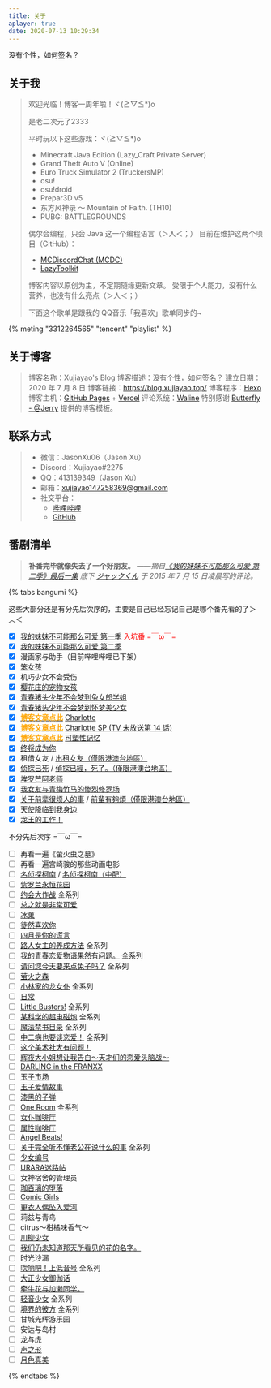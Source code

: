 ```yaml
---
title: 关于
aplayer: true
date: 2020-07-13 10:29:34
---
```


没有个性，如何签名？

## 关于我

> 欢迎光临！博客一周年啦！ヾ(≧▽≦*)o
>
> 是老二次元了2333
>
> 平时玩以下这些游戏：ヾ(≧▽≦*)o
>
> - Minecraft Java Edition (Lazy_Craft Private Server)
> - Grand Theft Auto V (Online)
> - Euro Truck Simulator 2 (TruckersMP)
> - osu!
> - osu!droid
> - Prepar3D v5
> - 东方风神录 ～ Mountain of Faith. (TH10)
> - PUBG: BATTLEGROUNDS
>
> 偶尔会编程，只会 Java 这一个编程语言（＞人＜；）
> 目前在维护这两个项目（GitHub）：
> - [MCDiscordChat (MCDC)](https://github.com/Xujiayao/MCDiscordChat)
> - [~~LazyToolkit~~](https://github.com/Xujiayao/LazyToolkit)
>
> 博客内容以原创为主，不定期随缘更新文章。
> 受限于个人能力，没有什么营养，也没有什么亮点（＞人＜；）
>
> 下面这个歌单是跟我的 QQ音乐「我喜欢」歌单同步的~

{% meting "3312264565" "tencent" "playlist" %}

## 关于博客

> 博客名称：Xujiayao\'s Blog
博客描述：没有个性，如何签名？
建立日期：2020 年 7 月 8 日
博客链接：https://blog.xujiayao.top/
博客程序：[Hexo](https://hexo.io/)
博客主机：[GitHub Pages](https://github.com/Xujiayao/Xujiayao.github.io/deployments?environment=github-pages) + [Vercel](https://github.com/Xujiayao/Xujiayao.github.io/deployments/?environment=Production)
评论系统：[Waline](https://waline.js.org/)
特别感谢 [Butterfly - @Jerry](https://butterfly.js.org/) 提供的博客模板。

## 联系方式

> * 微信：JasonXu06（Jason Xu）
> * Discord：Xujiayao#2275
> * QQ：413139349（Jason Xu）
> * 邮箱：[xujiayao147258369@gmail.com](mailto:xujiayao147258369@gmail.com)
> * 社交平台：
> 	* [哔哩哔哩](https://space.bilibili.com/270317970)
> 	* [GitHub](https://github.com/Xujiayao)

## 番剧清单

> **补番完毕就像失去了一个好朋友。**
> *——摘自[《我的妹妹不可能那么可爱 第二季》最后一集](https://www.bilibili.com/bangumi/play/ep65191) 底下 [ジャックくん](https://space.bilibili.com/10035466) 于 2015 年 7 月 15 日凌晨写的评论。*

{% tabs bangumi %}
<!-- tab 已经观看 -->
这些大部分还是有分先后次序的，主要是自己已经忘记自己是哪个番先看的了＞︿＜

- [x] [我的妹妹不可能那么可爱 第一季](https://www.bilibili.com/bangumi/media/md2660/) <font color='red'>入坑番 =￣ω￣=</font>
- [x] [我的妹妹不可能那么可爱 第二季](https://www.bilibili.com/bangumi/media/md2661/)
- [x] 漫画家与助手（目前哔哩哔哩已下架）
- [x] [笨女孩](https://www.bilibili.com/bangumi/media/md6311/)
- [x] 机巧少女不会受伤
- [x] [樱花庄的宠物女孩](https://www.bilibili.com/bangumi/media/md687/)
- [x] [青春猪头少年不会梦到兔女郎学姐](https://www.bilibili.com/bangumi/media/md134932/)
- [x] [青春猪头少年不会梦到怀梦美少女](https://www.bilibili.com/bangumi/media/md28223480/)
- [x] [<font color='orange'>**博客文章点此**</font>](/posts/1da6e446/) [Charlotte](https://www.bilibili.com/bangumi/media/md2572/)
- [x] [<font color='orange'>**博客文章点此**</font>](/posts/1da6e446/) [Charlotte SP (TV 未放送第 14 话)](https://www.bilibili.com/bangumi/play/ep100895/)
- [x] [<font color='orange'>**博客文章点此**</font>](/posts/d69370a/) [可塑性记忆](https://www.bilibili.com/bangumi/media/md1552/)
- [x] [终将成为你](https://www.bilibili.com/bangumi/media/md138832/)
- [x] 租借女友 / [出租女友（僅限港澳台地區）](https://www.bilibili.com/bangumi/media/md28229298/)
- [x] [侦探已死](https://www.bilibili.com/bangumi/media/md28234637/) / [偵探已經，死了。（僅限港澳台地區）](https://www.bilibili.com/bangumi/media/md28234730/)
- [x] [埃罗芒阿老师](https://www.bilibili.com/bangumi/media/md5997/)
- [x] [我女友与青梅竹马的惨烈修罗场](https://www.bilibili.com/bangumi/media/md2667/)
- [x] [关于前辈很烦人的事](https://www.bilibili.com/bangumi/media/md28235116/) / [前輩有夠煩（僅限港澳台地區）](https://www.bilibili.com/bangumi/media/md28235216/)
- [x] [天使降临到我身边](https://www.bilibili.com/bangumi/media/md4316442/)
- [x] [龙王的工作！](https://www.bilibili.com/bangumi/media/md8932/)
<!-- endtab -->

<!-- tab 暂未观看 -->
不分先后次序 =￣ω￣=

- [ ] 再看一遍《萤火虫之墓》
- [ ] 再看一遍宫崎骏的那些动画电影
- [ ] [名侦探柯南](https://www.bilibili.com/bangumi/media/md28228775/) / [名侦探柯南（中配）](https://www.bilibili.com/bangumi/media/md28228813/)
- [ ] [紫罗兰永恒花园](https://www.bilibili.com/bangumi/media/md8892/)
- [ ] [约会大作战](https://www.bilibili.com/bangumi/media/md4188/) 全系列
- [ ] [总之就是非常可爱](https://www.bilibili.com/bangumi/media/md28229676/)
- [ ] [冰菓](https://www.bilibili.com/bangumi/media/md3398/)
- [ ] [徒然喜欢你](https://www.bilibili.com/bangumi/media/md6312/)
- [ ] [四月是你的谎言](https://www.bilibili.com/bangumi/media/md1699/)
- [ ] [路人女主的养成方法](https://www.bilibili.com/bangumi/media/md1512/) 全系列
- [ ] [我的青春恋爱物语果然有问题。](https://www.bilibili.com/bangumi/media/md1539/) 全系列
- [ ] [请问您今天要来点兔子吗？](https://www.bilibili.com/bangumi/media/md191/) 全系列
- [ ] [萤火之森](https://www.bilibili.com/bangumi/media/md27526419/)
- [ ] [小林家的龙女仆](https://www.bilibili.com/bangumi/media/md5800/) 全系列
- [ ] [日常](https://www.bilibili.com/bangumi/media/md844/)
- [ ] [Little Busters!](https://www.bilibili.com/bangumi/media/md3242/) 全系列
- [ ] [某科学的超电磁炮](https://www.bilibili.com/bangumi/media/md425/) 全系列
- [ ] [魔法禁书目录](https://www.bilibili.com/bangumi/media/md963/) 全系列
- [ ] [中二病也要谈恋爱！](https://www.bilibili.com/bangumi/media/md4340/) 全系列
- [ ] [这个美术社大有问题！](https://www.bilibili.com/bangumi/media/md5043/)
- [ ] [辉夜大小姐想让我告白～天才们的恋爱头脑战～](https://www.bilibili.com/bangumi/media/md5267730/)
- [ ] [DARLING in the FRANXX](https://www.bilibili.com/bangumi/media/md9192/)
- [ ] [玉子市场](https://www.bilibili.com/bangumi/media/md116772/)
- [ ] [玉子爱情故事](https://www.bilibili.com/bangumi/media/md4155/)
- [ ] [漆黑的子弹](https://www.bilibili.com/bangumi/media/md4181/)
- [ ] [One Room](https://www.bilibili.com/bangumi/media/md5798/) 全系列
- [ ] [女仆咖啡厅](https://www.bilibili.com/bangumi/media/md992/)
- [ ] [属性咖啡厅](https://www.bilibili.com/bangumi/media/md6432/)
- [ ] [Angel Beats!](https://www.bilibili.com/bangumi/media/md959/)
- [ ] [关于完全听不懂老公在说什么的事](https://www.bilibili.com/bangumi/media/md1530/) 全系列
- [ ] [少女编号](https://www.bilibili.com/bangumi/media/md5532/)
- [ ] [URARA迷路帖](https://www.bilibili.com/bangumi/media/md5776/)
- [ ] 女神宿舍的管理员
- [ ] [珈百璃的堕落](https://www.bilibili.com/bangumi/media/md5793/)
- [ ] [Comic Girls](https://www.bilibili.com/bangumi/media/md77812/)
- [ ] [更衣人偶坠入爱河](https://www.bilibili.com/bangumi/media/md28236374/)
- [ ] 莉兹与青鸟
- [ ] citrus～柑橘味香气～
- [ ] [川柳少女](https://www.bilibili.com/bangumi/media/md24069719/)
- [ ] [我们仍未知道那天所看见的花的名字。](https://www.bilibili.com/bangumi/media/md835/)
- [ ] 时光沙漏
- [ ] [吹响吧！上低音号](https://www.bilibili.com/bangumi/media/md1547/) 全系列
- [ ] [大正少女御伽话](https://www.bilibili.com/bangumi/media/md28235177/)
- [ ] [牵牛花与加濑同学。](https://www.bilibili.com/bangumi/media/md952544/)
- [ ] [轻音少女](https://www.bilibili.com/bangumi/media/md28220978/) 全系列
- [ ] [境界的彼方](https://www.bilibili.com/bangumi/media/md3365/) 全系列
- [ ] 甘城光辉游乐园
- [ ] 安达与岛村
- [ ] [龙与虎](https://www.bilibili.com/bangumi/media/md1672/)
- [ ] [声之形](https://www.bilibili.com/bangumi/media/md12116/)
- [ ] [月色真美](https://www.bilibili.com/bangumi/media/md5989/)
<!-- endtab -->
{% endtabs %}